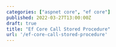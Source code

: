 ```yaml
---
categories: ["aspnet core", "ef core"]
published: 2022-03-27T13:00:00Z
draft: true
title: "Ef Core Call Stored Procedure"
url: '/ef-core-call-stored-procedure'
---
```


<!--more-->
